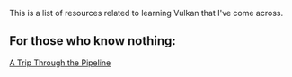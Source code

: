 This is a list of resources related to learning Vulkan that I've come across.  

For those who know nothing:
--------------------------

[A Trip Through the Pipeline](https://fgiesen.wordpress.com/2011/07/09/a-trip-through-the-graphics-pipeline-2011-index/)
